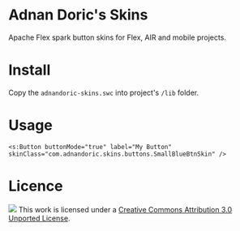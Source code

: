 # Adnan Doric's Skins

Apache Flex spark button skins for Flex, AIR and mobile projects.

# Install
Copy the `adnandoric-skins.swc` into project's `/lib` folder.

# Usage
`<s:Button buttonMode="true" label="My Button" skinClass="com.adnandoric.skins.buttons.SmallBlueBtnSkin" />`

# Licence

[<img src="http://i.creativecommons.org/l/by/3.0/88x31.png">](http://creativecommons.org/licenses/by/3.0/deed.en_US)
This work is licensed under a [Creative Commons Attribution 3.0 Unported License](http://creativecommons.org/licenses/by/3.0/deed.en_US).